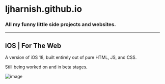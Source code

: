 # ljharnish.github.io
### All my funny little side projects and websites.

---

## iOS | For The Web
A version of iOS 18, built entirely out of pure HTML, JS, and CSS.

Still being worked on and in beta stages.

![image](https://github.com/user-attachments/assets/90510aab-51b9-4d49-8b04-8aebbefaa1f3)
